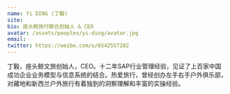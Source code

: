 ```yaml
---
name: Yi DING (丁毅)
site: 
bio: 座头鲸旅行联合创始人 & CEO
avatar: /assets/peoples/yi-ding/avatar.jpg
email: 
twitter: https://weibo.com/u/6542557282
---
```


丁毅，座头鲸文旅创始人，CEO。十二年SAP行业管理经验，见证了上百家中国成功企业业务模型与信息系统的结合。热爱旅行，曾经创办左手右手户外俱乐部，对藏地和新西兰户外旅行有着独到的洞察理解和丰富的实操经验。
